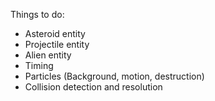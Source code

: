 Things to do:
* Asteroid entity
* Projectile entity
* Alien entity
* Timing
* Particles (Background, motion, destruction)
* Collision detection and resolution
